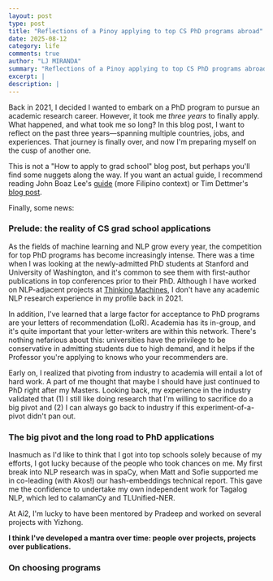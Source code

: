 ```yaml
---
layout: post
type: post
title: "Reflections of a Pinoy applying to top CS PhD programs abroad"
date: 2025-08-12
category: life
comments: true
author: "LJ MIRANDA"
summary: "Reflections of a Pinoy applying to top CS PhD programs abroad"
excerpt: |
description: |
---
```


<span class="firstcharacter">B</span>ack in 2021, I decided I wanted to embark on a PhD program to pursue an academic research career.
However, it took me *three years* to finally apply.
What happened, and what took me so long?
In this blog post, I want to reflect on the past three years&mdash;spanning multiple countries, jobs, and experiences.
That journey is finally over, and now I'm preparing myself on the cusp of another one.

This is not a "How to apply to grad school" blog post, but perhaps you'll find some nuggets along the way.
If you want an actual guide, I recommend reading John Boaz Lee's [guide](https://drive.google.com/file/d/1N5ETwBh9dyLpxGRKIA9LXXJ_Jy44i1TP/view) (more Filipino context) or Tim Dettmer's [blog post](https://timdettmers.com/2018/11/26/phd-applications/).

Finally, some news:


### Prelude: the reality of CS grad school applications

As the fields of machine learning and NLP grow every year, the competition for top PhD programs has become increasingly intense.
There was a time when I was looking at the newly-admitted PhD students at Stanford and University of Washington, and it's common to see them with first-author publications in top conferences prior to their PhD.
Although I have worked on NLP-adjacent projects at [Thinking Machines](https://thinkingmachin.es/), I don't have any academic NLP research experience in my profile back in 2021.

In addition, I've learned that a large factor for acceptance to PhD programs are your letters of recommendation (LoR).
Academia has its in-group, and it's quite important that your letter-writers are within this network.
There's nothing nefarious about this: universities have the privilege to be conservative in admitting students due to high demand, and it helps if the Professor you're applying to knows who your recommenders are.

Early on, I realized that pivoting from industry to academia will entail a lot of hard work.
A part of me thought that maybe I should have just continued to PhD right after my Masters.
Looking back, my experience in the industry validated that (1) I still like doing research that I'm willing to sacrifice do a big pivot and (2) I can always go back to industry if this experiment-of-a-pivot didn't pan out.

### The big pivot and the long road to PhD applications

Inasmuch as I'd like to think that I got into top schools solely because of my efforts, I got lucky because of the people who took chances on me.
My first break into NLP research was in spaCy, when Matt and Sofie supported me in co-leading (with Akos!) our hash-embeddings technical report.
This gave me the confidence to undertake my own independent work for Tagalog NLP, which led to calamanCy and TLUnified-NER.

At Ai2, I'm lucky to have been mentored by Pradeep and worked on several projects with Yizhong.




**I think I've developed a mantra over time: people over projects, projects over publications.**

### On choosing programs


